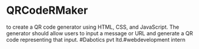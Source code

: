 # QRCodeRMaker
 to create a QR code generator using HTML, CSS, and JavaScript. The generator should allow users to input a message or URL and generate a QR code representing that input.
#Dabotics pvt ltd.#webdevelopment intern
